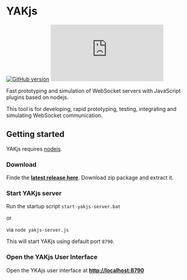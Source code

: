 # YAKjs
[![GitHub version](https://badge.fury.io/gh/cschuller%2Fyak-js.svg)](http://badge.fury.io/gh/cschuller%2Fyak-js)
[![Analytics](https://ga-beacon.appspot.com/UA-46883525-1/yak-js/README.md)](https://github.com/igrigorik/ga-beacon)

Fast prototyping and simulation of WebSocket servers with JavaScript plugins based on nodejs.

This tool is for developing, rapid prototyping, testing, integrating and simulating WebSocket communication.

## Getting started

YAKjs requires [nodejs](https://nodejs.org/). 

### Download

Finde the **[latest release here](https://github.com/cschuller/yak-js/releases)**.
Download zip package and extract it.

### Start YAKjs server

Run the startup script  ``` start-yakjs-server.bat ``` 

or

via ``` node yakjs-server.js ```

This will start YAKjs using default port ```8790```.

### Open the YAKjs User Interface

Open the YKAjs user interface at [**http://localhost:8790**](http://localhost:8790)
